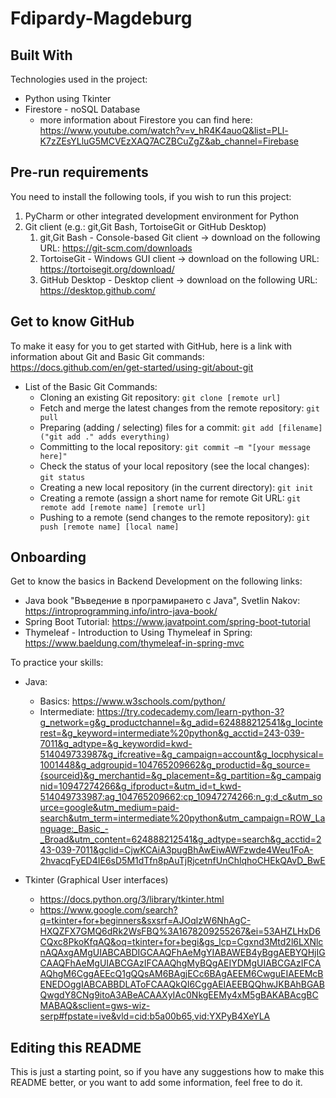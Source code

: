 # Fdipardy-Magdeburg

## Built With
Technologies used in the project:
- Python using Tkinter
- Firestore - noSQL Database
   - more information about Firestore you can find here: https://www.youtube.com/watch?v=v_hR4K4auoQ&list=PLl-K7zZEsYLluG5MCVEzXAQ7ACZBCuZgZ&ab_channel=Firebase


## Pre-run requirements
You need to install the following tools, if you wish to run this project:

1. PyCharm or other integrated development environment for Python
2. Git client (e.g.: git,Git Bash, TortoiseGit or GitHub Desktop)
   1. git,Git Bash - Console-based Git client -> download on the following URL: https://git-scm.com/downloads
   2. TortoiseGit - Windows GUI client -> download on the following URL: https://tortoisegit.org/download/
   3. GitHub Desktop - Desktop client -> download on the following URL: https://desktop.github.com/

## Get to know GitHub
To make it easy for you to get started with GitHub, here is a link with information about Git and Basic Git commands: https://docs.github.com/en/get-started/using-git/about-git
- List of the Basic Git Commands:
  - Cloning an existing Git repository: `git clone [remote url]`
  - Fetch and merge the latest changes from the remote repository: `git pull`
  - Preparing (adding / selecting) files for a commit: `git add [filename] ("git add ." adds everything)`
  - Committing to the local repository: `git commit –m "[your message here]"`
  - Check the status of your local repository (see the local changes): `git status`
  - Creating a new local repository (in the current directory): `git init`
  - Creating a remote (assign a short name for remote Git URL: `git remote add [remote name] [remote url]`
  - Pushing to a remote (send changes to the remote repository): `git push [remote name] [local name]`

## Onboarding
Get to know the basics in Backend Development on the following links:
- Java book "Въведение в програмирането с Java", Svetlin Nakov: https://introprogramming.info/intro-java-book/
- Spring Boot Tutorial: https://www.javatpoint.com/spring-boot-tutorial
- Thymeleaf - Introduction to Using Thymeleaf in Spring: https://www.baeldung.com/thymeleaf-in-spring-mvc

To practice your skills:
- Java:
  - Basics: https://www.w3schools.com/python/
  - Intermediate: https://try.codecademy.com/learn-python-3?g_network=g&g_productchannel=&g_adid=624888212541&g_locinterest=&g_keyword=intermediate%20python&g_acctid=243-039-7011&g_adtype=&g_keywordid=kwd-514049733987&g_ifcreative=&g_campaign=account&g_locphysical=1001448&g_adgroupid=104765209662&g_productid=&g_source={sourceid}&g_merchantid=&g_placement=&g_partition=&g_campaignid=10947274266&g_ifproduct=&utm_id=t_kwd-514049733987:ag_104765209662:cp_10947274266:n_g:d_c&utm_source=google&utm_medium=paid-search&utm_term=intermediate%20python&utm_campaign=ROW_Language:_Basic_-_Broad&utm_content=624888212541&g_adtype=search&g_acctid=243-039-7011&gclid=CjwKCAiA3pugBhAwEiwAWFzwde4Weu1FoA-2hvacqFyED4IE6sD5M1dTfn8pAuTjRjcetnfUnChlqhoCHEkQAvD_BwE


- Tkinter (Graphical User interfaces)
  - https://docs.python.org/3/library/tkinter.html
  - https://www.google.com/search?q=tkinter+for+beginners&sxsrf=AJOqlzW6NhAgC-HXQZFX7GMQ6dRk2WsFBQ%3A1678209255267&ei=53AHZLHxD6CQxc8PkoKfqAQ&oq=tkinter+for+begi&gs_lcp=Cgxnd3Mtd2l6LXNlcnAQAxgAMgUIABCABDIGCAAQFhAeMgYIABAWEB4yBggAEBYQHjIGCAAQFhAeMgUIABCGAzIFCAAQhgMyBQgAEIYDMgUIABCGAzIFCAAQhgM6CggAEEcQ1gQQsAM6BAgjECc6BAgAEEM6CwguEIAEEMcBENEDOggIABCABBDLAToFCAAQkQI6CggAEIAEEBQQhwJKBAhBGABQwgdY8CNg9itoA3ABeACAAXyIAc0NkgEEMy4xM5gBAKABAcgBCMABAQ&sclient=gws-wiz-serp#fpstate=ive&vld=cid:b5a00b65,vid:YXPyB4XeYLA

## Editing this README
This is just a starting point, so if you have any suggestions how to make this README better, or you want to add some information, feel free to do it.
